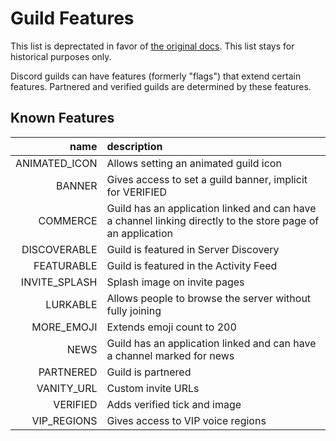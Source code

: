 # Guild Features

This list is deprectated in favor of [the original docs](https://discord.dev/resources/guild#guild-object-guild-features).
This list stays for historical purposes only.

Discord guilds can have features (formerly "flags") that extend certain features.
Partnered and verified guilds are determined by these features.

## Known Features
| name | description |
| --: | :-- |
| ANIMATED\_ICON | Allows setting an animated guild icon |
| BANNER | Gives access to set a guild banner, implicit for VERIFIED |
| COMMERCE | Guild has an application linked and can have a channel linking directly to the store page of an application |
| DISCOVERABLE | Guild is featured in Server Discovery |
| FEATURABLE | Guild is featured in the Activity Feed |
| INVITE\_SPLASH | Splash image on invite pages |
| LURKABLE | Allows people to browse the server without fully joining |
| MORE\_EMOJI | Extends emoji count to 200 |
| NEWS | Guild has an application linked and can have a channel marked for news |
| PARTNERED | Guild is partnered |
| VANITY\_URL | Custom invite URLs |
| VERIFIED | Adds verified tick and image |
| VIP\_REGIONS | Gives access to VIP voice regions |
